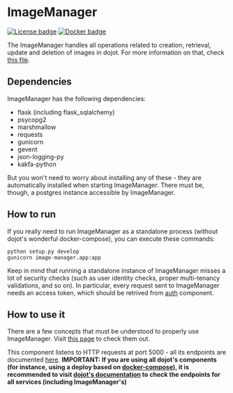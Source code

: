 # ImageManager

[![License badge](https://img.shields.io/badge/license-GPL-blue.svg)](https://opensource.org/licenses/GPL-3.0)
[![Docker badge](https://img.shields.io/docker/pulls/dojot/iotagent-json.svg)](https://hub.docker.com/r/dojot/image-manager/)

The ImageManager handles all operations related to creation, retrieval, update and deletion of images in dojot. For more information
on that, check [this file](./concepts.md).

## Dependencies

ImageManager has the following dependencies:

- flask (including flask_sqlalchemy)
- psycopg2
- marshmallow
- requests
- gunicorn
- gevent
- json-logging-py
- kakfa-python

But you won't need to worry about installing any of these - they are automatically installed when starting ImageManager.
There must be, though, a postgres instance accessible by ImageManager.

## How to run

If you really need to run ImageManager as a standalone process (without dojot's wonderful docker-compose), you can execute these commands:

```shell
python setup.py develop
gunicorn image-manager.app:app
```

Keep in mind that running a standalone instance of ImageManager misses a lot of security checks (such as user identity checks, proper multi-tenancy validations, and so on). In particular, every request sent to ImageManager needs an access token, which should be retrived from [auth](https://github.com/dojot/auth) component.

## How to use it

There are a few concepts that must be understood to properly use ImageManager. Visit [this page](concepts.md) to check them out.

This component listens to HTTP requests at port 5000 - all its endpoints are documented [here](apis.html). __IMPORTANT: If you are using all dojot's components (for instance, using a deploy based on [docker-compose](https://github.com/dojot/docker-compose)), it is recommended to visit [dojot's documentation](http://dojotdocs.readthedocs.io/en/latest/apis.html) to check the endpoints for all services (including ImageManager's)__

